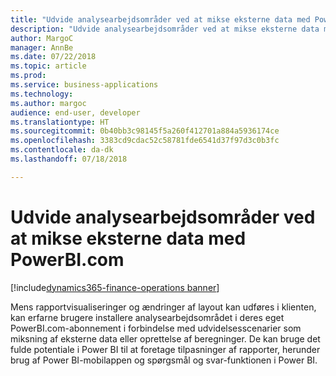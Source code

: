 ```yaml
---
title: "Udvide analysearbejdsområder ved at mikse eksterne data med PowerBI.com"
description: "Udvide analysearbejdsområder ved at mikse eksterne data med PowerBI.com"
author: MargoC
manager: AnnBe
ms.date: 07/22/2018
ms.topic: article
ms.prod: 
ms.service: business-applications
ms.technology: 
ms.author: margoc
audience: end-user, developer
ms.translationtype: HT
ms.sourcegitcommit: 0b40bb3c98145f5a260f412701a884a5936174ce
ms.openlocfilehash: 3383cd9cdac52c58781fde6541d37f97d3c0b3fc
ms.contentlocale: da-dk
ms.lasthandoff: 07/18/2018

---
```

#  <a name="extend-analytical-workspaces-by-mashing-up-external-data-with-powerbicom"></a>Udvide analysearbejdsområder ved at mikse eksterne data med PowerBI.com

[!include[dynamics365-finance-operations banner](../includes/dynamics365-finance-operations.md)]



Mens rapportvisualiseringer og ændringer af layout kan udføres i klienten, kan erfarne brugere installere analysearbejdsområdet i deres eget PowerBI.com-abonnement i forbindelse med udvidelsesscenarier som miksning af eksterne data eller oprettelse af beregninger.
De kan bruge det fulde potentiale i Power BI til at foretage tilpasninger af rapporter, herunder brug af Power BI-mobilappen og spørgsmål og svar-funktionen i Power BI.


